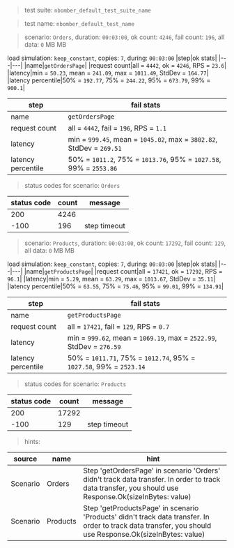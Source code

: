> test suite: `nbomber_default_test_suite_name`

> test name: `nbomber_default_test_name`

> scenario: `Orders`, duration: `00:03:00`, ok count: `4246`, fail count: `196`, all data: `0` MB MB

load simulation: `keep_constant`, copies: `7`, during: `00:03:00`
|step|ok stats|
|---|---|
|name|`getOrdersPage`|
|request count|all = `4442`, ok = `4246`, RPS = `23.6`|
|latency|min = `50.23`, mean = `241.09`, max = `1011.49`, StdDev = `164.77`|
|latency percentile|50% = `192.77`, 75% = `244.22`, 95% = `673.79`, 99% = `900.1`|

|step|fail stats|
|---|---|
|name|`getOrdersPage`|
|request count|all = `4442`, fail = `196`, RPS = `1.1`|
|latency|min = `999.45`, mean = `1045.02`, max = `3802.82`, StdDev = `269.51`|
|latency percentile|50% = `1011.2`, 75% = `1013.76`, 95% = `1027.58`, 99% = `2553.86`|
> status codes for scenario: `Orders`

|status code|count|message|
|---|---|---|
|200|4246||
|-100|196|step timeout|

> scenario: `Products`, duration: `00:03:00`, ok count: `17292`, fail count: `129`, all data: `0` MB MB

load simulation: `keep_constant`, copies: `7`, during: `00:03:00`
|step|ok stats|
|---|---|
|name|`getProductsPage`|
|request count|all = `17421`, ok = `17292`, RPS = `96.1`|
|latency|min = `5.29`, mean = `63.29`, max = `1013.67`, StdDev = `35.11`|
|latency percentile|50% = `63.55`, 75% = `75.46`, 95% = `99.01`, 99% = `134.91`|

|step|fail stats|
|---|---|
|name|`getProductsPage`|
|request count|all = `17421`, fail = `129`, RPS = `0.7`|
|latency|min = `999.62`, mean = `1069.19`, max = `2522.99`, StdDev = `276.59`|
|latency percentile|50% = `1011.71`, 75% = `1012.74`, 95% = `1027.58`, 99% = `2523.14`|
> status codes for scenario: `Products`

|status code|count|message|
|---|---|---|
|200|17292||
|-100|129|step timeout|

> hints:

|source|name|hint|
|---|---|---|
|Scenario|Orders|Step 'getOrdersPage' in scenario 'Orders' didn't track data transfer. In order to track data transfer, you should use Response.Ok(sizeInBytes: value)|
|Scenario|Products|Step 'getProductsPage' in scenario 'Products' didn't track data transfer. In order to track data transfer, you should use Response.Ok(sizeInBytes: value)|
